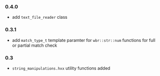 ### 0.4.0
- add `text_file_reader` class

### 0.3.1
- add `match_type_t` template paramter for `wbr::str::num` functions for full or partial match check

### 0.3
- `string_manipulations.hxx` utility functions added


